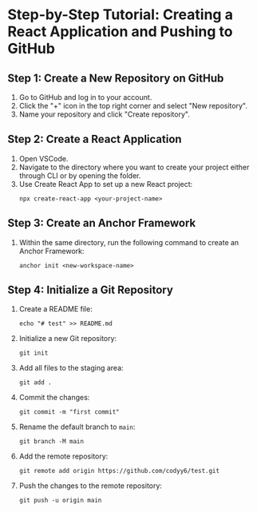 # Step-by-Step Tutorial: Creating a React Application and Pushing to GitHub

## Step 1: Create a New Repository on GitHub

1. Go to GitHub and log in to your account.
2. Click the "+" icon in the top right corner and select "New repository".
3. Name your repository and click "Create repository".

## Step 2: Create a React Application

1. Open VSCode.
2. Navigate to the directory where you want to create your project either through CLI or by opening the folder.
3. Use Create React App to set up a new React project:
    ```
    npx create-react-app <your-project-name>
    ```

## Step 3: Create an Anchor Framework

1. Within the same directory, run the following command to create an Anchor Framework:
    ```
    anchor init <new-workspace-name>
    ```

## Step 4: Initialize a Git Repository

1. Create a README file:
    ```
    echo "# test" >> README.md
    ```
2. Initialize a new Git repository:
    ```
    git init
    ```
3. Add all files to the staging area:
    ```
    git add .
    ```
4. Commit the changes:
    ```
    git commit -m "first commit"
    ```
5. Rename the default branch to `main`:
    ```
    git branch -M main
    ```
6. Add the remote repository:
    ```
    git remote add origin https://github.com/codyy6/test.git
    ```
7. Push the changes to the remote repository:
    ```
    git push -u origin main
    ```

